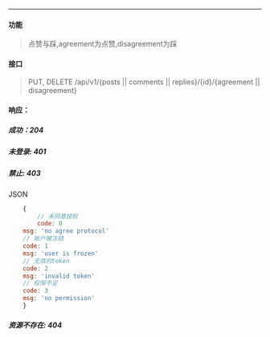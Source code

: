 -----------
#### 功能

> 点赞与踩,agreement为点赞,disagreement为踩

#### 接口

> PUT, DELETE /api/v1/{posts || comments || replies}/{id}/{agreement || disagreement}

#### 响应：
##### 成功：204
##### 未登录: 401
##### 禁止: 403
JSON
```js
	{
		// 未同意授权
		code: 0
    msg: 'no agree protocol'
    // 账户被冻结
    code: 1
    msg: 'user is frozen'
    // 无效的token
    code: 2
    msg: 'invalid token'
    // 权限不足
    code: 3
    msg: 'no permission'
	}
```
##### 资源不存在: 404

